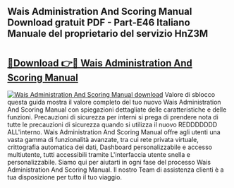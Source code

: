 ## Wais Administration And Scoring Manual Download gratuit PDF - Part-E46 Italiano Manuale del proprietario del servizio HnZ3M

# <h2><a href="http://df97cc.blite.top/?on=Wais+Administration+And+Scoring+Manual">🔗Download 👉🔴 Wais Administration And Scoring Manual</a></h2>

[![Wais Administration And Scoring Manual download](https://i.imgur.com/lujVjoI.png)](http://df97cc.blite.top/?on=Wais+Administration+And+Scoring+Manual)
Valore di sblocco questa guida mostra il valore completo del tuo nuovo Wais Administration And Scoring Manual con spiegazioni dettagliate delle caratteristiche e delle funzioni. Precauzioni di sicurezza per interni si prega di prendere nota di tutte le precauzioni di sicurezza quando si utilizza il nuovo REDDDDDDD ALL'interno. Wais Administration And Scoring Manual offre agli utenti una vasta gamma di funzionalità avanzate, tra cui rete privata virtuale, crittografia automatica dei dati, Dashboard personalizzabile e accesso multiutente, tutti accessibili tramite L'interfaccia utente snella e personalizzabile. Siamo qui per aiutarti in ogni fase del processo Wais Administration And Scoring Manual. Il nostro Team di assistenza clienti è a tua disposizione per tutto il tuo viaggio.
